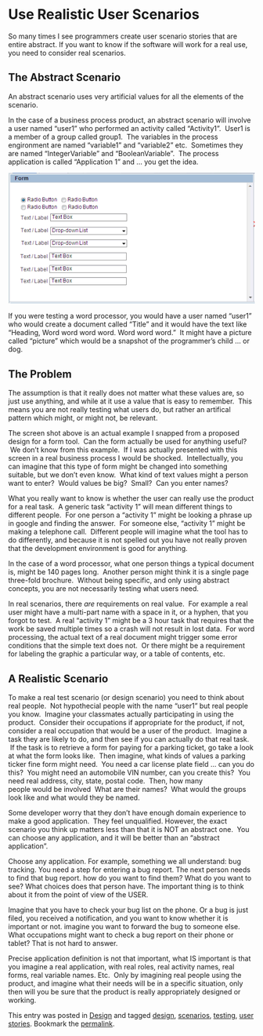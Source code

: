 #  Use Realistic User Scenarios

So many times I see programmers create user scenario stories that are entire abstract. If you want to know if the software will work for a real use, you need to consider real scenarios.

## The Abstract Scenario

An abstract scenario uses very artificial values for all the elements of the scenario.  

In the case of a business process product, an abstract scenario will involve a user named “user1” who performed an activity called “Activity1”.  User1 is a member of a group called group1.  The variables in the process engironment are named “variable1” and “variable2” etc.  Sometimes they are named “IntegerVariable” and “BooleanVariable”.  The process application is called “Application 1” and … you get the idea.  

![](realistic-user-scenarios-img1.png) 

If you were testing a word processor, you would have a user named “user1” who would create a document called “Title” and it would have the text like “Heading, Word word word word. Word word word.”  It might have a picture called “picture” which would be a snapshot of the programmer’s child … or dog.

## The Problem

The assumption is that it really does not matter what these values are, so just use anything, and while at it use a value that is easy to remember.  This means you are not really testing what users do, but rather an artifical pattern which might, or might not, be relevant.  

The screen shot above is an actual example I snapped from a proposed design for a form tool.  Can the form actually be used for anything useful?  We don’t know from this example.  If I was actually presented with this screen in a real business process I would be shocked.  Intellectually, you can imagine that this type of form might be changed into something suitable, but we don’t even know.  What kind of text values might a person want to enter?  Would values be big?  Small?  Can you enter names?  

What you really want to know is whether the user can really use the product for a real task.  A generic task “activity 1” will mean different things to different people.  For one person a “activity 1” might be looking a phrase up in google and finding the answer.  For someone else, “activity 1” might be making a telephone call.  Different people will imagine what the tool has to do differently, and because it is not spelled out you have not really proven that the development environment is good for anything.  

In the case of a word processor, what one person things a typical document is, might be 140 pages long.  Another person might think it is a single page three-fold brochure.  Without being specific, and only using abstract concepts, you are not necessarily testing what users need.  

In real scenarios, there _are_ requirements on real value.  For example a real user might have a multi-part name with a space in it, or a hyphen, that you forgot to test.  A real “activity 1” might be a 3 hour task that requires that the work be saved multiple times so a crash will not result in lost data.  For word processing, the actual text of a real document might trigger some error conditions that the simple text does not.  Or there might be a requirement for labeling the graphic a particular way, or a table of contents, etc.

## A Realistic Scenario

To make a real test scenario (or design scenario) you need to think about real people.  Not hypothecial people with the name “user1” but real people you know.  Imagine your classmates actually participating in using the product.  Consider their occupations if appropriate for the product, if not, consider a real occupation that would be a user of the product.  Imagine a task they are likely to do, and then see if you can actually do that real task.  If the task is to retrieve a form for paying for a parking ticket, go take a look at what the form looks like.  Then imagine, what kinds of values a parking ticker fine form might need.  You need a car license plate field … can you do this?  You might need an automobile VIN number, can you create this?  You need real address, city, state, postal code.  Then, how many people would be involved  What are their names?  What would the groups look like and what would they be named.  

Some developer worry that they don’t have enough domain experience to make a good application.  They feel unqualified. However, the exact scenario you think up matters less than that it is NOT an abstract one.  You can choose any application, and it will be better than an “abstract application”.  

Choose any application. For example, something we all understand: bug tracking. You need a step for entering a bug report. The next person needs to find that bug report. how do you want to find them? What do you want to see? What choices does that person have. The important thing is to think about it from the point of view of the USER.

Imagine that you have to check your bug list on the phone. Or a bug is just filed, you received a notification, and you want to know whether it is important or not. imagine you want to forward the bug to someone else. What occupations might want to check a bug report on their phone or tablet? That is not hard to answer. 

Precise application definition is not that important, what IS important is that you imagine a real application, with real roles, real activity names, real forms, real variable names. Etc.  Only by imagining real people using the product, and imagine what their needs will be in a specific situation, only then will you be sure that the product is really appropriately designed or working.

This entry was posted in [Design](https://agiletribe.purplehillsbooks.com/category/design/) and tagged [design](https://agiletribe.purplehillsbooks.com/tag/design/), [scenarios](https://agiletribe.purplehillsbooks.com/tag/scenarios/), [testing](https://agiletribe.purplehillsbooks.com/tag/testing/), [user stories](https://agiletribe.purplehillsbooks.com/tag/user-stories/). Bookmark the [permalink](https://agiletribe.purplehillsbooks.com/2012/10/14/use-realistic-user-scenarios/ "Permalink to Use Realistic User Scenarios").